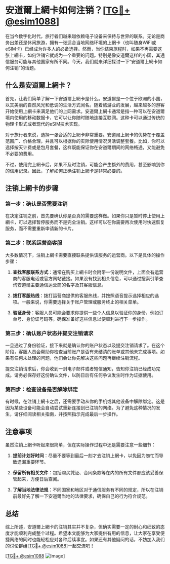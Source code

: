 # 安道爾上網卡如何注销？[[TG💪+ @esim1088](https://t.me/s/esim1088)]

在当今数字化时代，旅行者们越来越依赖电子设备来保持与世界的联系。无论是商务出差还是休闲旅游，拥有一张适合当地网络环境的上網卡（也叫随身WiFi或eSIM卡）已经成为许多人的必备选择。然而，当你结束旅程时，如果不再需要这张上網卡，如何注销它就成为一个重要的问题。特别是像安道爾这样的小国，其通信服务可能与其他国家有所不同。今天，我们就来详细探讨一下“安道爾上網卡如何注销”的话题。

## 什么是安道爾上網卡？

首先，让我们简单了解一下安道爾上網卡是什么。安道爾是一个位于欧洲的小国，以其美丽的自然风光和低调的生活方式闻名。随着旅游业的发展，越来越多的游客开始使用上網卡来满足他们的上网需求。安道爾上網卡通常是指一种可以在安道爾境内使用的移动数据卡，它可以让你随时随地连接互联网。这种卡可以通过传统的物理卡形式或者现代的eSIM技术实现。

对于旅行者来说，选择一张合适的上網卡非常重要。安道爾上網卡的优势在于覆盖范围广、价格合理，并且可以根据你的实际使用情况灵活调整套餐。比如，你可以选择按天计费或是包月套餐，这样既能保证你在安道爾期间的网络畅通，又能避免不必要的费用。

不过，使用完上網卡后，如果不及时注销，可能会产生额外的费用，甚至影响到你的信用记录。因此，了解如何正确注销上網卡是非常必要的。

## 注销上網卡的步骤

### 第一步：确认是否需要注销

在决定注销之前，首先要确认你是否真的需要这样做。如果你只是暂时停止使用上網卡，可以选择暂停服务而不是完全注销。这样可以在你需要再次使用时快速恢复服务，而不需要重新申请新的卡片。

### 第二步：联系运营商客服

大多数情况下，注销上網卡需要直接联系提供该服务的运营商。以下是具体的操作步骤：

1. **查找客服联系方式**：通常在购买上網卡时会附带一份说明文件，上面会有运营商的客服电话或官方网站链接。如果没有找到相关信息，可以通过搜索引擎查询安道爾主要通信运营商的名字及其客服信息。
   
2. **拨打客服热线**：拨打运营商提供的客服热线，并按照语音提示选择相应的选项。一般来说，你需要选择关于账户管理或服务终止的相关菜单。

3. **验证身份**：客服人员可能会要求你提供一些个人信息以验证你的身份，例如订单号、身份证号码等。确保准备好这些信息以便顺利进行下一步操作。

### 第三步：确认账户状态并提交注销请求

一旦通过了身份验证，接下来就是确认你的账户状态以及提交注销请求了。在这个阶段，客服人员会帮助你检查当前账户是否有未结清的账单或其他未完成事项。如果有任何未处理的问题，他们会让你先解决这些问题再继续注销流程。

提交注销请求后，你会收到一封电子邮件或者短信通知，告知你注销已经成功完成。请务必保存好这份确认文件，以防日后有任何争议发生时作为证据使用。

### 第四步：检查设备是否解除绑定

有时候，在注销上網卡之后，还需要手动从你的手机或其他设备中解除绑定。这是因为某些设备可能会自动尝试重新连接到已注销的网络。为了避免这种情况的发生，请仔细阅读相关指南，并按照指示完成最后一步操作。

## 注意事项

虽然注销上網卡听起来很简单，但在实际操作过程中还是需要注意一些细节：

1. **提前计划好时间**：尽量不要等到最后一刻才去注销上網卡，以免因为匆忙而导致遗漏重要环节。
   
2. **保留所有相关文件**：包括购买凭证、合同条款等在内的所有文件都应该妥善保管起来，方便日后查阅。
   
3. **了解当地法律法规**：不同国家和地区对于通信服务有不同的规定，所以在注销前最好先了解一下安道爾当地的法律要求，确保自己的行为符合规范。

## 总结

综上所述，安道爾上網卡的注销其实并不复杂，但确实需要一定的耐心和细致的态度才能顺利完成整个过程。希望本文能够为大家提供有用的信息，让大家在享受便捷网络的同时也能轻松应对各种后续事宜。如果还有其他疑问的话，不妨加入我们的讨论群组[[TG💪+ @esim1088](https://t.me/s/esim1088)]一起交流吧！

[[TG💪+ @esim1088](https://t.me/s/esim1088) ![Image](https://i.postimg.cc/4NQfJmqS/Snipaste-2025-05-13-00-14-12.png)]